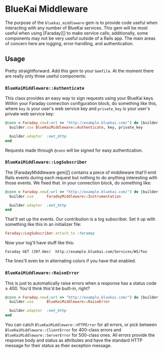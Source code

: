 BlueKai Middleware
==================

The purpose of the `bluekai_middleware` gem is to provide code useful
when interacting with any number of BlueKai services. This gem will be
most useful when using [Faraday][] to make service calls; additionally,
some components may not be very useful outside of a Rails app. The main
areas of concern here are logging, error-handling, and authentication.

Usage
-----

Pretty straightforward. Add this gem to your `Gemfile`. At the moment
there are really only three useful components:

### `BlueKaiMiddleware::Authenticate`

This class provides an easy way to sign requests using your BlueKai
keys. Within your Faraday connection configuration block, do something
like this, where `key` is your user's web service key and `private_key`
is your user's private web service key:

```ruby
@conn = Faraday.new(:url => "http://example.bluekai.com/") do |builder|
  builder.use BlueKaiMiddleware::Authenticate, key, private_key

  builder.adapter  :net_http
end
```

Requests made through `@conn` will be signed for easy authentication.

### `BlueKaiMiddleware::LogSubscriber`

The [FaradayMiddleware gem][] contains a piece of middleware that'll
emit Rails events during each request but nothing to do anything
interesting with those events. We fixed that. In your connection block,
do something like:

```ruby
@conn = Faraday.new(:url => "http://example.bluekai.com/") do |builder|
  builder.use      FaradayMiddleware::Instrumentation

  builder.adapter  :net_http
end
```

That'll set up the events. Our contribution is a log subscriber. Set it
up with something like this in an initializer file:

```ruby
Faraday::LogSubscriber.attach_to :faraday
```

Now your log'll have stuff like this:

```
Faraday GET (397.6ms)  http://example.bluekai.com/Services/WS/foo
```

The lines'll even be in alternating colors if you have that enabled.

### `BlueKaiMiddleware::RaiseError`

This is just to automatically raise errors when a response has a status
code ≥ 400. You'd think this'd be built-in, right?

```ruby
@conn = Faraday.new(:url => "http://example.bluekai.com/") do |builder|
  builder.use      BlueKaiMiddleware::RaiseError

  builder.adapter  :net_http
end
```

You can catch `BlueKaiMiddleware::HTTPError` for all errors, or pick
between `BlueKaiMiddleware::ClientError` for 400-class errors and 
`BlueKaiMiddleware::ServerError` for 500-class ones. All errors provide
the response body and status as attributes and have the standard HTTP
message for their status as their exception message.
